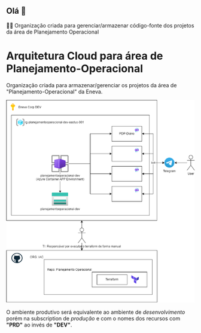 ## Olá 👋

🙋‍♀️ Organização criada para gerenciar/armazenar código-fonte dos projetos da área de Planejamento Operacional


# Arquitetura Cloud para área de Planejamento-Operacional
Organização criada para armazenar/gerenciar os projetos da área de "Planejamento-Operacional" da Eneva.

![Arquitetura](Arquitetura.drawio.png "Arquitetura na Azure")

O ambiente produtivo será equivalente ao ambiente de *desenvolvimento* porém na subscription de *produção* e com o nomes dos recursos com **"PRD"** ao invés de **"DEV"**.